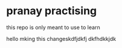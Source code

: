 # pranay practising 
this repo is only meant to use to learn 


hello mking this changeskdfjdkfj
dkfhdkkjdk
